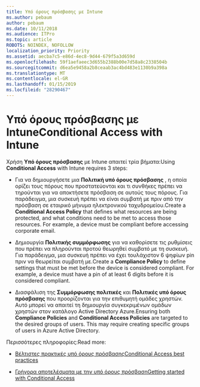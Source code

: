```yaml
---
title: Υπό όρους πρόσβασης με Intune
ms.author: pebaum
author: pebaum
ms.date: 10/11/2018
ms.audience: ITPro
ms.topic: article
ROBOTS: NOINDEX, NOFOLLOW
localization_priority: Priority
ms.assetid: aecba7c5-e86d-4ec8-9d44-679f5a3d659d
ms.openlocfilehash: 59f1aefaeec3d655b2388b00e7d58a8c2338504b
ms.sourcegitcommit: d6ea5e9458a2b8ceaab3ac4bd483e1130b9a398a
ms.translationtype: MT
ms.contentlocale: el-GR
ms.lasthandoff: 01/15/2019
ms.locfileid: "28290467"
---
```

# <a name="conditional-access-with-intune"></a><span data-ttu-id="0e56f-102">Υπό όρους πρόσβασης με Intune</span><span class="sxs-lookup"><span data-stu-id="0e56f-102">Conditional Access with Intune</span></span>

<span data-ttu-id="0e56f-103">Χρήση **Υπό όρους πρόσβασης** με Intune απαιτεί τρία βήματα:</span><span class="sxs-lookup"><span data-stu-id="0e56f-103">Using **Conditional Access** with Intune requires 3 steps:</span></span> 
  
- <span data-ttu-id="0e56f-p101">Για να δημιουργήσετε μια **Πολιτική υπό όρους πρόσβασης** , η οποία ορίζει τους πόρους που προστατεύονται και τι συνθήκες πρέπει να τηρούνται για να αποκτήσετε πρόσβαση σε αυτούς τους πόρους. Για παράδειγμα, μια συσκευή πρέπει να είναι συμβατή με πριν από την πρόσβαση σε εταιρικό μήνυμα ηλεκτρονικού ταχυδρομείου.</span><span class="sxs-lookup"><span data-stu-id="0e56f-p101">Create a **Conditional Access Policy** that defines what resources are being protected, and what conditions need to be met to access those resources. For example, a device must be compliant before accessing corporate email.</span></span> 
    
- <span data-ttu-id="0e56f-p102">Δημιουργία **Πολιτικής συμμόρφωσης** για να καθορίσετε τις ρυθμίσεις που πρέπει να πληρούνται προτού θεωρηθεί συμβατό με τη συσκευή. Για παράδειγμα, μια συσκευή πρέπει να έχει τουλάχιστον 6 ψηφίων pin πριν να θεωρείται συμβατή με.</span><span class="sxs-lookup"><span data-stu-id="0e56f-p102">Create a **Compliance Policy** to define settings that must be met before the device is considered compliant. For example, a device must have a pin of at least 6 digits before it is considered compliant.</span></span> 
    
- <span data-ttu-id="0e56f-p103">Διασφάλιση της **Συμμόρφωσης πολιτικές** και **Πολιτικές υπό όρους πρόσβασης** που προορίζονται για την επιθυμητή ομάδες χρηστών. Αυτό μπορεί να απαιτεί τη δημιουργία συγκεκριμένων ομάδων χρηστών στον κατάλογο Active Directory Azure.</span><span class="sxs-lookup"><span data-stu-id="0e56f-p103">Ensuring both **Compliance Policies** and **Conditional Access Policies** are targeted to the desired groups of users. This may require creating specific groups of users in Azure Active Directory.</span></span> 
    
<span data-ttu-id="0e56f-110">Περισσότερες πληροφορίες:</span><span class="sxs-lookup"><span data-stu-id="0e56f-110">Read more:</span></span>
  
- [<span data-ttu-id="0e56f-111">Βέλτιστες πρακτικές υπό όρους πρόσβασης</span><span class="sxs-lookup"><span data-stu-id="0e56f-111">Conditional Access best practices</span></span>](https://docs.microsoft.com/en-us/azure/active-directory/conditional-access/best-practices)
    
- [<span data-ttu-id="0e56f-112">Γρήγορα αποτελέσματα με την υπό όρους πρόσβαση</span><span class="sxs-lookup"><span data-stu-id="0e56f-112">Getting started with Conditional Access </span></span>](https://docs.microsoft.com/en-us/azure/active-directory/active-directory-conditional-access-azure-portal-get-started)
    

